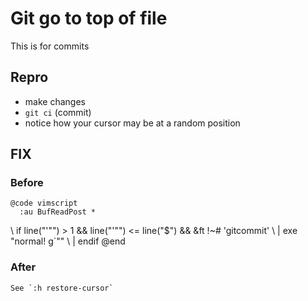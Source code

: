 # Git go to top of file
  This is for commits

## Repro
   - make changes
   - `git ci` (commit)
   - notice how your cursor may be at a random position

## FIX
### Before
    @code vimscript
      :au BufReadPost *
  \ if line("'\"") > 1 && line("'\"") <= line("$") && &ft !~# 'gitcommit'
  \ |   exe "normal! g`\""
    \ | endif
    @end

### After
    See `:h restore-cursor`
